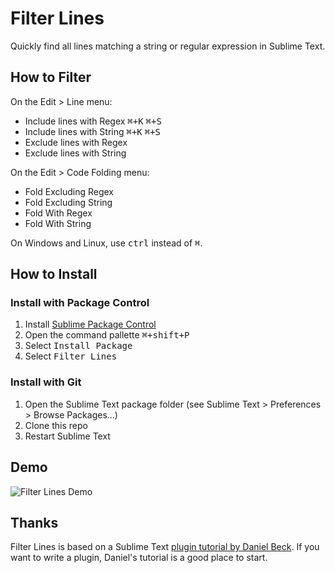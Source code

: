# Filter Lines

Quickly find all lines matching a string or regular expression in Sublime Text.

## How to Filter

On the Edit > Line menu:

* Include lines with Regex  <kbd>⌘+K</kbd> <kbd>⌘+S</kbd>
* Include lines with String  <kbd>⌘+K</kbd> <kbd>⌘+S</kbd>
* Exclude lines with Regex
* Exclude lines with String

On the Edit > Code Folding menu:

* Fold Excluding Regex
* Fold Excluding String
* Fold With Regex
* Fold With String 

On Windows and Linux, use <kbd>ctrl</kbd> instead of <kbd>⌘</kbd>.

## How to Install

### Install with Package Control
1. Install [Sublime Package Control](http://wbond.net/sublime_packages/package_control/installation)
2. Open the command pallette <kbd>⌘+shift+P</kbd>
3. Select <kbd>Install Package</kbd>
3. Select <kbd>Filter Lines</kbd>

### Install with Git
1. Open the Sublime Text package folder (see Sublime Text > Preferences > Browse Packages...)
2. Clone this repo
3. Restart Sublime Text

## Demo

![Filter Lines Demo](https://github.com/davidpeckham/sublime-filterlines/blob/master/filter_lines_demo.gif)

## Thanks

Filter Lines is based on a Sublime Text [plugin tutorial by Daniel Beck](http://superuser.com/questions/452189/how-can-i-filter-a-file-for-lines-containing-a-string-in-sublime-text-2). If you want to write a plugin, Daniel's tutorial is a good place to start.
